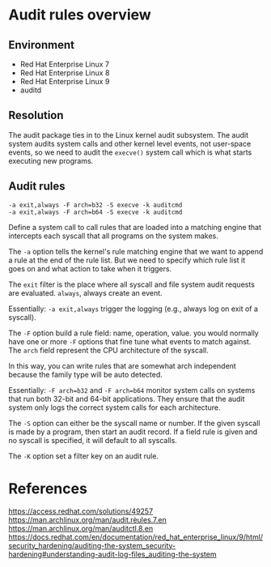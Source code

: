 # Audit rules overview

## Environment

- Red Hat Enterprise Linux 7
- Red Hat Enterprise Linux 8
- Red Hat Enterprise Linux 9
- auditd

## Resolution

The audit package ties in to the Linux kernel audit subsystem. The audit system audits system calls and other kernel level events, 
not user-space events, so we need to audit the `execve()` system call which is what starts executing new programs.

## Audit rules

```
-a exit,always -F arch=b32 -S execve -k auditcmd
-a exit,always -F arch=b64 -S execve -k auditcmd
```
Define a system call to call rules that are loaded into a matching engine that intercepts each syscall that all programs on the system makes.

The `-a` option tells the kernel's rule matching engine that we want to append a rule at the end of the rule list. 
But we need to specify which rule list it goes on and what action to take when it triggers. 

The `exit` filter is the place where all syscall and file system audit requests are evaluated. `always`, always create an event.

Essentially: `-a exit,always` trigger the logging (e.g., always log on exit of a syscall).
<br>

The `-F` option build a rule field: name, operation, value. you would normally have one or more `-F` options that fine tune what events to match against. 
The `arch` field represent the CPU architecture of the syscall.

In this way, you can write rules that are somewhat arch independent because the family type will be auto detected.

Essentially: `-F arch=b32` and `-F arch=b64` monitor system calls on systems that run both 32-bit and 64-bit applications. 
They ensure that the audit system only logs the correct system calls for each architecture.
<br>

The `-S` option can either be the syscall name or number. If the given syscall is made by a program, then start an audit record. 
If a field rule is given and no syscall is specified, it will default to all syscalls.
<br>

The `-K` option set a filter key on an audit rule.

# References

https://access.redhat.com/solutions/49257
https://man.archlinux.org/man/audit.rèules.7.en
https://man.archlinux.org/man/auditctl.8.en
https://docs.redhat.com/en/documentation/red_hat_enterprise_linux/9/html/security_hardening/auditing-the-system_security-hardening#understanding-audit-log-files_auditing-the-system